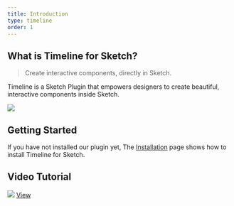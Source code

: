 ```yaml
---
title: Introduction
type: timeline
order: 1
---
```


## What is Timeline for Sketch?

> Create interactive components, directly in Sketch.

Timeline is a Sketch Plugin that empowers designers to create beautiful, interactive components inside Sketch. 

![](/docs/images/timeline/samples/components/buynow.gif)

## Getting Started

If you have not installed our plugin yet, The [Installation](install.html) page shows how to install Timeline for Sketch. 


## Video Tutorial

![](/docs/images/timeline/thumbs/1.jpg)
[View](https://www.youtube.com/watch?v=BlX3jMPe0WA&t=0s&index=2&list=PLvftPKgDrSwbQGXpf19BLe6sOkb13hvMT)

